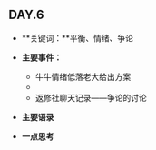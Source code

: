  ## DAY.6
+ **关键词：**平衡、情绪、争论
+ **主要事件：**
    + 牛牛情绪低落老大给出方案
    + 
    + 返修社聊天记录——争论的讨论
+ **主要语录**


+ **一点思考**